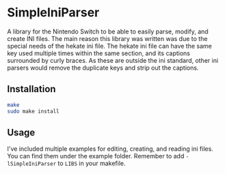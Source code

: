 # SimpleIniParser

A library for the Nintendo Switch to be able to easily parse, modify, and create INI files. The main reason this library was written was due to the special needs of the hekate ini file. The hekate ini file can have the same key used multiple times within the same section, and its captions surrounded by curly braces. As these are outside the ini standard, other ini parsers would remove the duplicate keys and strip out the captions.

## Installation

```bash
make
sudo make install
```

## Usage

I've included multiple examples for editing, creating, and reading ini files. You can find them under the example folder. Remember to add `-lSimpleIniParser` to `LIBS` in your makefile.